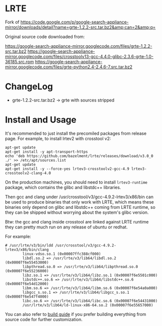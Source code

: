 LRTE
====

Fork of https://code.google.com/p/google-search-appliance-mirror/downloads/detail?name=grte-1.2.2-src.tar.bz2&amp;can=2&amp;q=

Original source code downloaded from:

https://google-search-appliance-mirror.googlecode.com/files/grte-1.2.2-src.tar.bz2
https://google-search-appliance-mirror.googlecode.com/files/crosstoolv13-gcc-4.4.0-glibc-2.3.6-grte-1.0-36185.src.rpm
https://google-search-appliance-mirror.googlecode.com/files/grte-python2.4-2.4.6-7.src.tar.bz2

ChangeLog
=========

 - grte-1.2.2-src.tar.bz2 -> grte with sources stripped


Install and Usage
=================

It's recommended to just install the precomiled packages from release
page. For example, to install lrtev2 with crosstool v2:

```
apt-get update
apt-get install -y apt-transport-https
echo 'deb https://github.com/bazelment/lrte/releases/download/v3.0_0 ./' >> /etc/apt/sources.list
apt-get update
apt-get install -y --force-yes lrtev3-crosstoolv2-gcc-4.9 lrtev3-crosstoolv2-clang-4.0

```

On the production machines, you should need to install
```lrtev3-runtime``` package, which contains the glibc and libstdc++
libraries.

Then gcc and clang under /usr/crosstool/v3/gcc-4.9.2-lrtev3/x86/bin
can be used to produce binaries that only work with LRTE, which means
these binaries only depend on glibc and libstdc++ coming from LRTE
runtime, so they can be shipped without worrying about the system's
glibc version.

Btw: the gcc and clang inside crosstool are linked against LRTE
runtime they can pretty much run on any release of ubuntu or redhat.

For example:

```
# /usr/lrte/v3/bin/ldd /usr/crosstool/v3/gcc-4.9.2-lrtev3/x86/bin/clang
        linux-vdso.so.1 (0x00007ffc388cf000)
        libdl.so.2 => /usr/lrte/v3/lib64/libdl.so.2 (0x00007f6e55453000)
        libpthread.so.0 => /usr/lrte/v3/lib64/libpthread.so.0 (0x00007f6e55236000)
        libz.so.1 => /usr/lrte/v3/lib64/libz.so.1 (0x00007f6e5501c000)
        libstdc++.so.6 => /usr/lrte/v3/lib64/libstdc++.so.6 (0x00007f6e54d12000)
        libm.so.6 => /usr/lrte/v3/lib64/libm.so.6 (0x00007f6e54a0a000)
        libgcc_s.so.1 => /usr/lrte/v3/lib64/libgcc_s.so.1 (0x00007f6e547f4000)
        libc.so.6 => /usr/lrte/v3/lib64/libc.so.6 (0x00007f6e54431000)
        /usr/lrte/v3/lib64/ld-linux-x86-64.so.2 (0x00007f6e55657000)
```

You can also refer to [build
guide](https://github.com/bazelment/lrte/wiki/Build-Guide) if you prefer
building everything from source code for further customization.